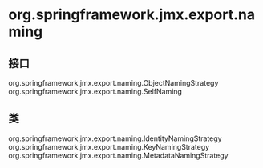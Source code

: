 # org.springframework.jmx.export.naming

## 接口

org.springframework.jmx.export.naming.ObjectNamingStrategy
org.springframework.jmx.export.naming.SelfNaming

## 类

org.springframework.jmx.export.naming.IdentityNamingStrategy
org.springframework.jmx.export.naming.KeyNamingStrategy
org.springframework.jmx.export.naming.MetadataNamingStrategy




